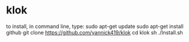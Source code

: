 # klok

to install, in command line, type:
sudo apt-get update
sudo apt-get install github
git clone https://github.com/yannick419/klok
cd klok
sh ./Install.sh

